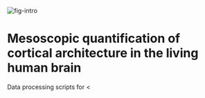 ![fig-intro](https://user-images.githubusercontent.com/4668327/143470307-0b281a46-edc0-4e76-8c97-ac85cecceca1.png)


# Mesoscopic quantification of cortical architecture in the living human brain
Data processing scripts for <<title here>> <<bioarxiv link here>>.

## Citation
<<Bioarxiv link here>>

## Dependencies

| Package                                                 | Tested version |
|---------------------------------------------------------|----------------|
| [LayNii](https://github.com/layerfMRI/LAYNII)           | 2.2.0          |
| [ITK-SNAP](http://www.itksnap.org/pmwiki/pmwiki.php)    | 3.8.0          |
| [c3d](http://www.itksnap.org/pmwiki/pmwiki.php?n=Downloads.C3D) | 1.1.0  |
| [greedy](https://sites.google.com/view/greedyreg/about) | 1.0.1          |
| [Python 3](https://www.python.org/)                     | 3.7.8          |
| - [NumPy](http://www.numpy.org/)                        | 1.15.4         |
| - [NiBabel](http://nipy.org/nibabel/)                   | 2.5.1          |
| - [matplotlib](http://matplotlib.org/)                  | 3.1.1          |

## License
The project is licensed under [BSD-3-Clause](https://opensource.org/licenses/BSD-3-Clause).
